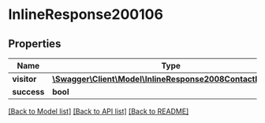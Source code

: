 # InlineResponse200106

## Properties
Name | Type | Description | Notes
------------ | ------------- | ------------- | -------------
**visitor** | [**\Swagger\Client\Model\InlineResponse2008ContactLastChat**](InlineResponse2008ContactLastChat.md) |  | [optional] 
**success** | **bool** |  | [optional] 

[[Back to Model list]](../../README.md#documentation-for-models) [[Back to API list]](../../README.md#documentation-for-api-endpoints) [[Back to README]](../../README.md)


